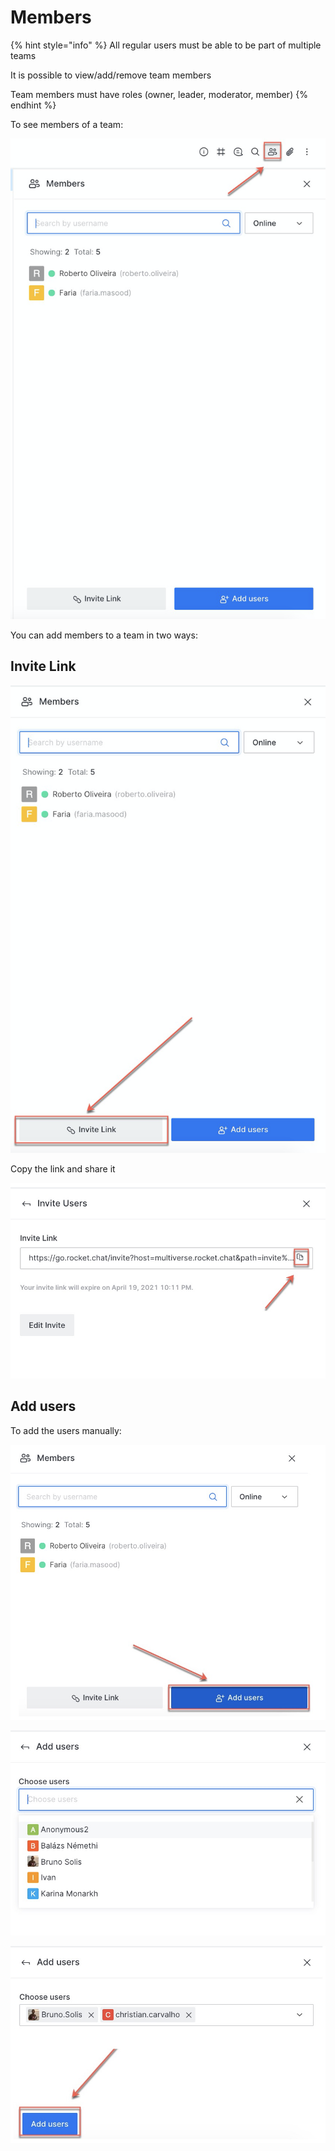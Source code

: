 # Members

{% hint style="info" %}
All regular users must be able to be part of multiple teams

It is possible to view/add/remove team members

Team members must have roles \(owner, leader, moderator, member\)
{% endhint %}

To see members of a team:

![](../../../.gitbook/assets/image%20%28363%29.png)

You can add members to a team in two ways:

## **Invite Link**

![](../../../.gitbook/assets/image%20%28369%29.png)

Copy the link and share it

![](../../../.gitbook/assets/image%20%28342%29.png)

## **Add users**

To add the users manually:

![](../../../.gitbook/assets/image%20%28340%29.png)

![](../../../.gitbook/assets/image%20%28355%29.png)

![](../../../.gitbook/assets/image%20%28377%29.png)

